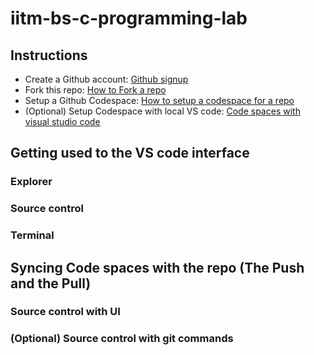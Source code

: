 # iitm-bs-c-programming-lab

## Instructions

- Create a Github account: [Github signup](https://github.com/signup)
- Fork this repo: [How to Fork a repo](https://docs.github.com/en/get-started/quickstart/fork-a-repo#forking-a-repository)
- Setup a Github Codespace: [How to setup a codespace for a repo](https://docs.github.com/en/codespaces/developing-in-a-codespace/creating-a-codespace-for-a-repository#creating-a-codespace-for-a-repository)
- (Optional) Setup Codespace with local VS code: [Code spaces with visual studio code](https://docs.github.com/en/codespaces/developing-in-a-codespace/using-github-codespaces-in-visual-studio-code)


## Getting used to the VS code interface

### Explorer

### Source control

### Terminal 

## Syncing Code spaces with the repo (The Push and the Pull)

### Source control with UI

### (Optional) Source control with git commands

